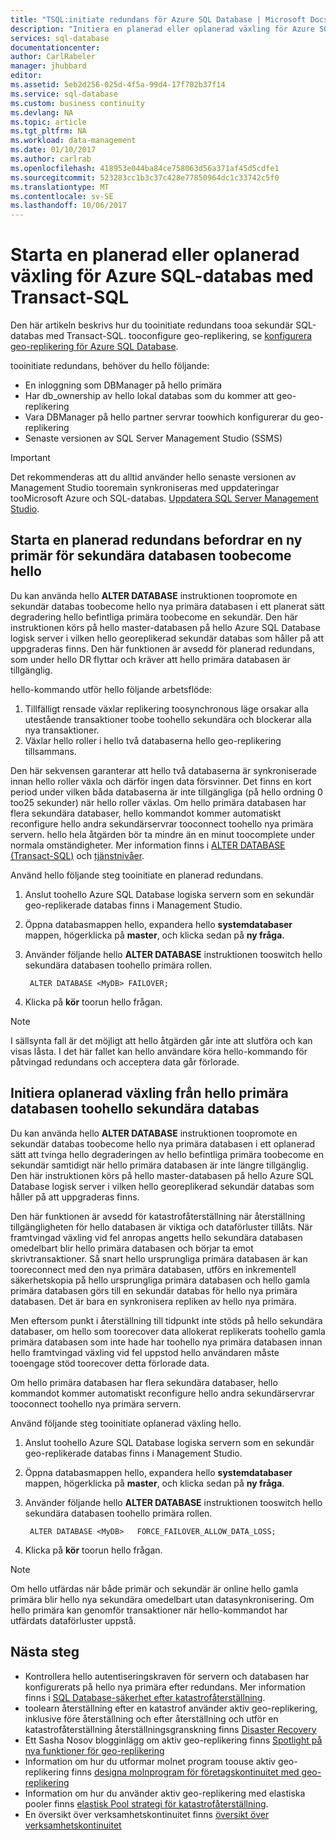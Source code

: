 ```yaml
---
title: "TSQL:initiate redundans för Azure SQL Database | Microsoft Docs"
description: "Initiera en planerad eller oplanerad växling för Azure SQL Database med Transact-SQL"
services: sql-database
documentationcenter: 
author: CarlRabeler
manager: jhubbard
editor: 
ms.assetid: 5eb2d256-025d-4f5a-99d4-17f702b37f14
ms.service: sql-database
ms.custom: business continuity
ms.devlang: NA
ms.topic: article
ms.tgt_pltfrm: NA
ms.workload: data-management
ms.date: 01/10/2017
ms.author: carlrab
ms.openlocfilehash: 418953e044ba84ce758063d56a371af45d5cdfe1
ms.sourcegitcommit: 523283cc1b3c37c428e77850964dc1c33742c5f0
ms.translationtype: MT
ms.contentlocale: sv-SE
ms.lasthandoff: 10/06/2017
---
```

# <a name="initiate-a-planned-or-unplanned-failover-for-azure-sql-database-with-transact-sql"></a>Starta en planerad eller oplanerad växling för Azure SQL-databas med Transact-SQL

Den här artikeln beskrivs hur du tooinitiate redundans tooa sekundär SQL-databas med Transact-SQL. tooconfigure geo-replikering, se [konfigurera geo-replikering för Azure SQL Database](sql-database-geo-replication-transact-sql.md).

tooinitiate redundans, behöver du hello följande:

* En inloggning som DBManager på hello primära
* Har db_ownership av hello lokal databas som du kommer att geo-replikering
* Vara DBManager på hello partner servrar toowhich konfigurerar du geo-replikering
* Senaste versionen av SQL Server Management Studio (SSMS)

> [!IMPORTANT]
> Det rekommenderas att du alltid använder hello senaste versionen av Management Studio tooremain synkroniseras med uppdateringar tooMicrosoft Azure och SQL-databas. [Uppdatera SQL Server Management Studio](https://msdn.microsoft.com/library/mt238290.aspx).
>  

## <a name="initiate-a-planned-failover-promoting-a-secondary-database-toobecome-hello-new-primary"></a>Starta en planerad redundans befordrar en ny primär för sekundära databasen toobecome hello
Du kan använda hello **ALTER DATABASE** instruktionen toopromote en sekundär databas toobecome hello nya primära databasen i ett planerat sätt degradering hello befintliga primära toobecome en sekundär. Den här instruktionen körs på hello master-databasen på hello Azure SQL Database logisk server i vilken hello georeplikerad sekundär databas som håller på att uppgraderas finns. Den här funktionen är avsedd för planerad redundans, som under hello DR flyttar och kräver att hello primära databasen är tillgänglig.

hello-kommando utför hello följande arbetsflöde:

1. Tillfälligt rensade växlar replikering toosynchronous läge orsakar alla utestående transaktioner toobe toohello sekundära och blockerar alla nya transaktioner.
2. Växlar hello roller i hello två databaserna hello geo-replikering tillsammans.  

Den här sekvensen garanterar att hello två databaserna är synkroniserade innan hello roller växla och därför ingen data försvinner. Det finns en kort period under vilken båda databaserna är inte tillgängliga (på hello ordning 0 too25 sekunder) när hello roller växlas. Om hello primära databasen har flera sekundära databaser, hello kommandot kommer automatiskt reconfigure hello andra sekundärservrar tooconnect toohello nya primära servern.  hello hela åtgärden bör ta mindre än en minut toocomplete under normala omständigheter. Mer information finns i [ALTER DATABASE (Transact-SQL)](https://msdn.microsoft.com/library/mt574871.aspx) och [tjänstnivåer](sql-database-service-tiers.md).

Använd hello följande steg tooinitiate en planerad redundans.

1. Anslut toohello Azure SQL Database logiska servern som en sekundär geo-replikerade databas finns i Management Studio.
2. Öppna databasmappen hello, expandera hello **systemdatabaser** mappen, högerklicka på **master**, och klicka sedan på **ny fråga**.
3. Använder följande hello **ALTER DATABASE** instruktionen tooswitch hello sekundära databasen toohello primära rollen.
   
        ALTER DATABASE <MyDB> FAILOVER;
4. Klicka på **kör** toorun hello frågan.

> [!NOTE]
> I sällsynta fall är det möjligt att hello åtgärden går inte att slutföra och kan visas låsta. I det här fallet kan hello användare köra hello-kommando för påtvingad redundans och acceptera data går förlorade.
> 
> 

## <a name="initiate-an-unplanned-failover-from-hello-primary-database-toohello-secondary-database"></a>Initiera oplanerad växling från hello primära databasen toohello sekundära databas
Du kan använda hello **ALTER DATABASE** instruktionen toopromote en sekundär databas toobecome hello nya primära databasen i ett oplanerad sätt att tvinga hello degraderingen av hello befintliga primära toobecome en sekundär samtidigt när hello primära databasen är inte längre tillgänglig. Den här instruktionen körs på hello master-databasen på hello Azure SQL Database logisk server i vilken hello georeplikerad sekundär databas som håller på att uppgraderas finns.

Den här funktionen är avsedd för katastrofåterställning när återställning tillgängligheten för hello databasen är viktiga och dataförluster tillåts. När framtvingad växling vid fel anropas angetts hello sekundära databasen omedelbart blir hello primära databasen och börjar ta emot skrivtransaktioner. Så snart hello ursprungliga primära databasen är kan tooreconnect med den nya primära databasen, utförs en inkrementell säkerhetskopia på hello ursprungliga primära databasen och hello gamla primära databasen görs till en sekundär databas för hello nya primära databasen. Det är bara en synkronisera repliken av hello nya primära.

Men eftersom punkt i återställning till tidpunkt inte stöds på hello sekundära databaser, om hello som toorecover data allokerat replikerats toohello gamla primära databasen som inte hade har toohello nya primära databasen innan hello framtvingad växling vid fel uppstod hello användaren måste tooengage stöd toorecover detta förlorade data.

Om hello primära databasen har flera sekundära databaser, hello kommandot kommer automatiskt reconfigure hello andra sekundärservrar tooconnect toohello nya primära servern.

Använd följande steg tooinitiate oplanerad växling hello.

1. Anslut toohello Azure SQL Database logiska servern som en sekundär geo-replikerade databas finns i Management Studio.
2. Öppna databasmappen hello, expandera hello **systemdatabaser** mappen, högerklicka på **master**, och klicka sedan på **ny fråga**.
3. Använder följande hello **ALTER DATABASE** instruktionen tooswitch hello sekundära databasen toohello primära rollen.
   
        ALTER DATABASE <MyDB>   FORCE_FAILOVER_ALLOW_DATA_LOSS;
4. Klicka på **kör** toorun hello frågan.

> [!NOTE]
> Om hello utfärdas när både primär och sekundär är online hello gamla primära blir hello nya sekundära omedelbart utan datasynkronisering. Om hello primära kan genomför transaktioner när hello-kommandot har utfärdats dataförluster uppstå.
> 
> 

## <a name="next-steps"></a>Nästa steg
* Kontrollera hello autentiseringskraven för servern och databasen har konfigurerats på hello nya primära efter redundans. Mer information finns i [SQL Database-säkerhet efter katastrofåterställning](sql-database-geo-replication-security-config.md).
* toolearn återställning efter en katastrof använder aktiv geo-replikering, inklusive före återställning och efter återställning och utför en katastrofåterställning återställningsgranskning finns [Disaster Recovery](sql-database-disaster-recovery.md)
* Ett Sasha Nosov blogginlägg om aktiv geo-replikering finns [Spotlight på nya funktioner för geo-replikering](https://azure.microsoft.com/blog/spotlight-on-new-capabilities-of-azure-sql-database-geo-replication/)
* Information om hur du utformar molnet program toouse aktiv geo-replikering finns [designa molnprogram för företagskontinuitet med geo-replikering](sql-database-designing-cloud-solutions-for-disaster-recovery.md)
* Information om hur du använder aktiv geo-replikering med elastiska pooler finns [elastisk Pool strategi för katastrofåterställning](sql-database-disaster-recovery-strategies-for-applications-with-elastic-pool.md).
* En översikt över verksamhetskontinuitet finns [översikt över verksamhetskontinuitet](sql-database-business-continuity.md)

